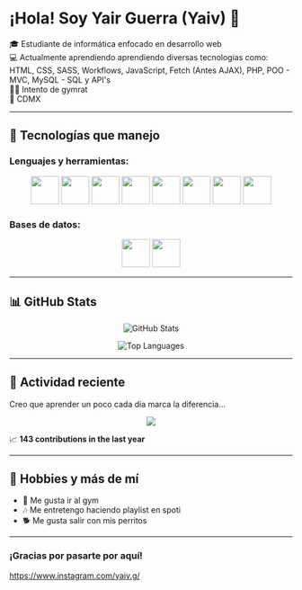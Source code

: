 <!-- Banner o imagen opcional -->

# ¡Hola! Soy Yair Guerra (Yaiv) 👋

🎓 Estudiante de informática enfocado en desarrollo web  
💻 Actualmente aprendiendo aprendiendo diversas tecnologias como: HTML, CSS, SASS, Workflows, JavaScript, Fetch (Antes AJAX), PHP, POO - MVC, MySQL - SQL y API's  
🏋️‍♂ Intento de gymrat    
📍 CDMX  



---

## 🚀 Tecnologías que manejo

### Lenguajes y herramientas:
<p align="center">
  <img src="https://cdn.jsdelivr.net/gh/devicons/devicon/icons/html5/html5-original.svg" width="50px" />
  <img src="https://cdn.jsdelivr.net/gh/devicons/devicon/icons/css3/css3-original.svg" width="50px" />
  <img src="https://cdn.jsdelivr.net/gh/devicons/devicon/icons/javascript/javascript-original.svg" width="50px" />
  <img src="https://cdn.jsdelivr.net/gh/devicons/devicon/icons/php/php-original.svg" width="50px" />
  <img src="https://cdn.jsdelivr.net/gh/devicons/devicon/icons/sass/sass-original.svg" width="50px" />
  <img src="https://cdn.jsdelivr.net/gh/devicons/devicon/icons/gulp/gulp-plain.svg" width="50px" />
  <img src="https://cdn.jsdelivr.net/gh/devicons/devicon/icons/react/react-original.svg" width="50px" />
  <img src="https://cdn.jsdelivr.net/gh/devicons/devicon/icons/kotlin/kotlin-original.svg" width="50px" />
</p>

### Bases de datos:
<p align="center">
  <img src="https://cdn.jsdelivr.net/gh/devicons/devicon/icons/mysql/mysql-original.svg" width="50px" />
  <img src="https://cdn.jsdelivr.net/gh/devicons/devicon/icons/microsoftsqlserver/microsoftsqlserver-plain.svg" width="50px" />
</p>

---

## 📊 GitHub Stats

<p align="center">
  <img src="https://github-readme-stats.vercel.app/api?username=yaiv&show_icons=true&theme=tokyonight" alt="GitHub Stats" />
</p>

<p align="center">
  <img src="https://github-readme-stats.vercel.app/api/top-langs/?username=yaiv&layout=compact&theme=tokyonight" alt="Top Languages" />
</p>

---

## 📆 Actividad reciente
Creo que aprender un poco cada día marca la diferencia...

<p align="center">
  <img src="https://github-readme-activity-graph.cyclic.app/graph?username=yaiv&theme=react-dark" />
</p>

📈 **143 contributions in the last year**

---

## 🎯 Hobbies y más de mí

- 💪 Me gusta ir al gym
- 🎶 Me entretengo haciendo playlist en spoti
- 🐕 Me gusta salir con mis perritos

---

### ¡Gracias por pasarte por aquí!  
<a> https://www.instagram.com/yaiv.g/ </a>
